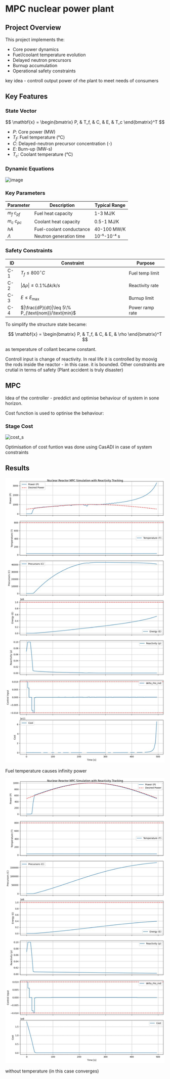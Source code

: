 # MPC nuclear power plant

## Project Overview
This project implements the:
- Core power dynamics
- Fuel/coolant temperature evolution
- Delayed neutron precursors
- Burnup accumulation
- Operational safety constraints 

key idea - controll output power of rhe plant to meet needs of consumers
## Key Features

### State Vector
$$ \mathbf{x} = \begin{bmatrix}
P, & T_f, & C, & E, & T_c
\end{bmatrix}^T $$
- $P$: Core power (MW)
- $T_f$: Fuel temperature (°C)
- $C$: Delayed-neutron precursor concentration (-)
- $E$: Burn-up (MW-s)
- $T_c$: Coolant temperature (°C)

### Dynamic Equations
![image](https://github.com/user-attachments/assets/a892fcef-cf13-41d3-9b13-bfe036440947)


### Key Parameters
| Parameter | Description | Typical Range |
|-----------|-------------|---------------|
| $m_f$ $c_{pf}$ | Fuel heat capacity | 1-3 MJ/K |
| $m_c$ $c_{pc}$ | Coolant heat capacity | 0.5-1 MJ/K |
| $hA$ | Fuel-coolant conductance | 40-100 MW/K |
| $\Lambda$ | Neutron generation time | 10⁻⁵-10⁻⁴ s |

### Safety Constraints
| ID | Constraint | Purpose |
|----|------------|---------|
| C-1 | $T_f \leq 800^\circ C$ | Fuel temp limit |
| C-2 | $\|\Delta \rho\|\leq 0.1\% \Delta k/k/s$ | Reactivity rate |
| C-3 | $E \leq E_{\text{max}}$ | Burnup limit |
| C-4 | $\|\frac{dP}{dt}\|\leq 5\% P_{\text{nom}}/\text{min}$ | Power ramp rate |


To simplify the structure state became:

$$ \mathbf{x} = \begin{bmatrix}
P, & T_f, & C, & E, & \rho
\end{bmatrix}^T $$

as temperature of collant became constant.

Controll input is change of reactivity. In real life it is controlled by moovig the rods inside the reactor - in this case. it is bounded. Other constraints are crutial in terms of safety (Plant accident is truly disaster)

 ## MPC

Idea of the controller - preddict and optimise behaviour of system in sone horizon.

Cost function is used to optinise the behaviour:


### Stage Cost
![cost_s](https://latex.codecogs.com/svg.image?\ell_k=100\cdot(P_k-P_{\text{ref},k})^2&plus;0.1\cdot&space;u_k^2&plus;100000\cdot\left[\max\left(0,T_{f,k}-T_{\max}\right)\right]^2&space;)



Optimisation of cost funtion was done using CasADI in case of system constraints

## Results

![1](photo_2025-05-29_14-42-16.jpg)

Fuel temperature causes infinity power

![1](photo_2025-05-29_14-42-19.jpg)

without temperature (in this case converges)
